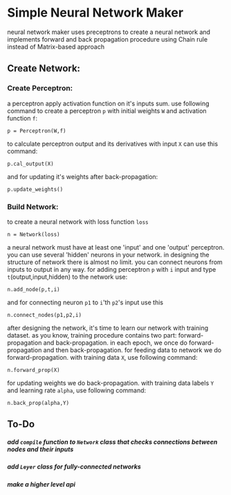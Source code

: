# Simple Neural Network Maker
neural network maker uses preceptrons to create a neural network and implements forward and back propagation procedure using Chain rule instead of Matrix-based approach

## Create Network:
### Create Perceptron:
a perceptron apply activation function on it's inputs sum.
use following command to create a perceptron `p` with initial weights `W` and activation function `f`:
```
p = Perceptron(W,f)
```
to calculate perceptron output and its derivatives with input `X` can use this command:
```
p.cal_output(X)
```
and for updating it's weights after back-propagation:
```
p.update_weights()
```
### Build Network:
to create a neural network with loss function `loss`
```
n = Network(loss)
```
a neural network must have at least one 'input' and one 'output' perceptron.
you can use several 'hidden' neurons in your network.
in designing the structure of network there is almost no limit. you can connect neurons from inputs to output in any way.
for adding perceptron `p` with `i` input and type `t`(output,input,hidden) to the network use:
```
n.add_node(p,t,i)
```
and for connecting neuron `p1` to `i`'th `p2`'s input use this
```
n.connect_nodes(p1,p2,i)
```
after designing the network, it's time to learn our network with training dataset. as you know, training procedure contains two part: forward-propagation and back-propagation.
in each epoch, we once do forward-propagation and then back-propagation.
for feeding data to network we do forward-propagation. with training data `X`, use following command:
```
n.forward_prop(X)
```
for updating weights we do back-propagation. with training data labels `Y` and learning rate `alpha`, use following command:
```
n.back_prop(alpha,Y)
```

## To-Do
##### add `compile` function to `Network` class that checks connections between nodes and their inputs
##### add `Leyer` class for fully-connected networks
##### make a higher level api

